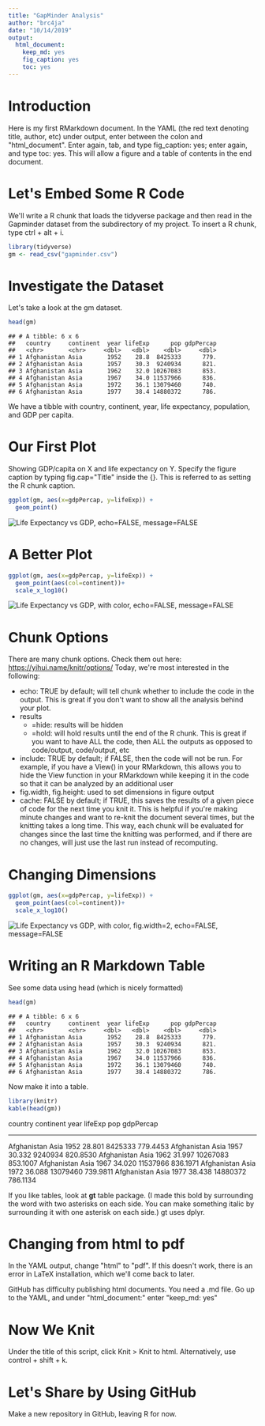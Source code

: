 ```yaml
---
title: "GapMinder Analysis"
author: "brc4ja"
date: "10/14/2019"
output: 
  html_document:
    keep_md: yes 
    fig_caption: yes
    toc: yes
---
```


# Introduction

Here is my first RMarkdown document. 
In the YAML (the red text denoting title, author, etc) under output, enter between the colon and "html_document". Enter again, tab, and type fig_caption: yes; enter again, and type toc: yes. This will allow a figure and a table of contents in the end document.

# Let's Embed Some R Code

We'll write a R chunk that loads the tidyverse package and then read in the Gapminder dataset from the subdirectory of my project. To insert a R chunk, type ctrl + alt + i. 


```r
library(tidyverse)
gm <- read_csv("gapminder.csv")
```


# Investigate the Dataset

Let's take a look at the gm dataset. 


```r
head(gm)
```

```
## # A tibble: 6 x 6
##   country     continent  year lifeExp      pop gdpPercap
##   <chr>       <chr>     <dbl>   <dbl>    <dbl>     <dbl>
## 1 Afghanistan Asia       1952    28.8  8425333      779.
## 2 Afghanistan Asia       1957    30.3  9240934      821.
## 3 Afghanistan Asia       1962    32.0 10267083      853.
## 4 Afghanistan Asia       1967    34.0 11537966      836.
## 5 Afghanistan Asia       1972    36.1 13079460      740.
## 6 Afghanistan Asia       1977    38.4 14880372      786.
```

We have a tibble with country, continent, year, life expectancy, population, and GDP per capita.


# Our First Plot

Showing GDP/capita on X and life expectancy on Y. Specify the figure caption by typing fig.cap="Title" inside the {}. This is referred to as setting the R chunk caption. 


```r
ggplot(gm, aes(x=gdpPercap, y=lifeExp)) +
  geom_point()
```

![Life Expectancy vs GDP, echo=FALSE, message=FALSE](RwithMetadata_files/figure-html/unnamed-chunk-3-1.png)


# A Better Plot

```r
ggplot(gm, aes(x=gdpPercap, y=lifeExp)) +
  geom_point(aes(col=continent))+
  scale_x_log10()
```

![Life Expectancy vs GDP, with color, echo=FALSE, message=FALSE](RwithMetadata_files/figure-html/unnamed-chunk-4-1.png)


# Chunk Options

There are many chunk options. Check them out here: https://yihui.name/knitr/options/
Today, we're most interested in the following:
- echo: TRUE by default; will tell chunk whether to include the code in the output. This is great if you don't want to show all the analysis behind your plot.
- results
  - =hide: results will be hidden
  - =hold: will hold results until the end of the R chunk. This is great if you want to have ALL the code, then ALL the outputs as opposed to code/output, code/output, etc
- include: TRUE by default; if FALSE, then the code will not be run. For example, if you have a View() in your RMarkdown, this allows you to hide the View function in your RMarkdown while keeping it in the code so that it can be analyzed by an additional user
- fig.width, fig.height: used to set dimensions in figure output
- cache: FALSE by default; if TRUE, this saves the results of a given piece of code for the next time you knit it. This is helpful if you're making minute changes and want to re-knit the document several times, but the knitting takes a long time. This way, each chunk will be evaluated for changes since the last time the knitting was performed, and if there are no changes, will just use the last run instead of recomputing. 


# Changing Dimensions

```r
ggplot(gm, aes(x=gdpPercap, y=lifeExp)) +
  geom_point(aes(col=continent))+
  scale_x_log10()
```

![Life Expectancy vs GDP, with color, fig.width=2, echo=FALSE, message=FALSE](RwithMetadata_files/figure-html/unnamed-chunk-5-1.png)
  
  
# Writing an R Markdown Table

See some data using head (which is nicely formatted)


```r
head(gm)
```

```
## # A tibble: 6 x 6
##   country     continent  year lifeExp      pop gdpPercap
##   <chr>       <chr>     <dbl>   <dbl>    <dbl>     <dbl>
## 1 Afghanistan Asia       1952    28.8  8425333      779.
## 2 Afghanistan Asia       1957    30.3  9240934      821.
## 3 Afghanistan Asia       1962    32.0 10267083      853.
## 4 Afghanistan Asia       1967    34.0 11537966      836.
## 5 Afghanistan Asia       1972    36.1 13079460      740.
## 6 Afghanistan Asia       1977    38.4 14880372      786.
```

Now make it into a table.

```r
library(knitr)
kable(head(gm))
```



country       continent    year   lifeExp        pop   gdpPercap
------------  ----------  -----  --------  ---------  ----------
Afghanistan   Asia         1952    28.801    8425333    779.4453
Afghanistan   Asia         1957    30.332    9240934    820.8530
Afghanistan   Asia         1962    31.997   10267083    853.1007
Afghanistan   Asia         1967    34.020   11537966    836.1971
Afghanistan   Asia         1972    36.088   13079460    739.9811
Afghanistan   Asia         1977    38.438   14880372    786.1134

If you like tables, look at **gt** table package. (I made this bold by surrounding the word with two asterisks on each side. You can make something italic by surrounding it with one asterisk on each side.) gt uses dplyr. 


# Changing from html to pdf

In the YAML output, change "html" to "pdf". If this doesn't work, there is an error in LaTeX installation, which we'll come back to later. 

GitHub has difficulty publishing html documents. You need a .md file. Go up to the YAML, and under "html_document:" enter "keep_md: yes"


# Now We Knit

Under the title of this script, click Knit > Knit to html. Alternatively, use control + shift + k.

# Let's Share by Using GitHub

Make a new repository in GitHub, leaving R for now. 
